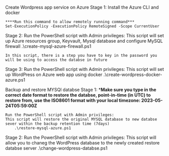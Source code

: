 Create Wordpress app service on Azure 
Stage 1:
    Install the Azure CLI and docker

    ****Run this command to allow remotely running command*** 
    Set-ExecutionPolicy -ExecutionPolicy RemoteSigned -Scope CurrentUser

Stage 2:
    Run the PowerShell script with Admin privileges:
    This script will set up Azure resources group, Keyvault, Mysql database and configure MySQL firewall
        .\create-mysql-azure-firewall.ps1
    
    In this script, there is a step you have to key in the password you will be using to access the databse in future

Stage 3:
    Run the PowerShell script with Admin privileges:
    This script will set up WordPress on Azure web app using docker
        .\create-wordpress-docker-azure.ps1



Backup and restore MYSQl databse
Stage 1:
    *****Make sure you type in the correct date format to restore the databse, point-in-time (in UTC) to restore from, use the ISO8601 format with your local timezone: 2023-05-24T05:59:00Z****

    Run the PowerShell script with Admin privileges:
    This script will restore the original MYSQL database to new databse sever within the backup retention time (7days) 
        .\restore-mysql-azure.ps1

Stage 2:
    Run the PowerShell script with Admin privileges:
    This script will allow you to chaneg the WordPress database to the newly created restore databse server
        .\change-wordpress-databse.ps1

